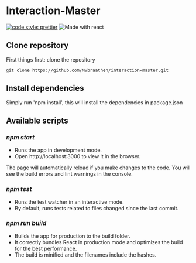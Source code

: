 # Interaction-Master 
[![code style: prettier](https://img.shields.io/badge/code_style-prettier-ff69b4.svg?style=flat-square)](https://github.com/prettier/prettier)
<img src="https://img.shields.io/badge/Made%20with-React-blue.svg" alt="Made with react">

## Clone repository
First things first: clone the repository 
```
git clone https://github.com/Mvbraathen/interaction-master.git
``` 
## Install dependencies
Simply run 'npm install', this will install the dependencies in package.json

## Available scripts
### *npm start* 
- Runs the app in development mode.
- Open http://localhost:3000 to view it in the browser.

The page will automatically reload if you make changes to the code.
You will see the build errors and lint warnings in the console.

### *npm test* 
- Runs the test watcher in an interactive mode.
- By default, runs tests related to files changed since the last commit.
### *npm run build* 
- Builds the app for production to the build folder.
- It correctly bundles React in production mode and optimizes the build for the best performance.
- The build is minified and the filenames include the hashes.
